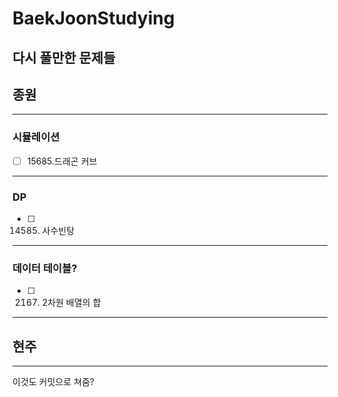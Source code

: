 # BaekJoonStudying

## 다시 풀만한 문제들

## 종원
---

### 시뮬레이션
- [ ] 15685.드래곤 커브


---
### DP
- [ ] 14585. 사수빈탕
---
### 데이터 테이블?
- [ ] 2167. 2차원 배열의 합
---
## 현주
---
이것도 커밋으로 쳐줌?
